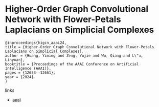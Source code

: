 # Higher-Order Graph Convolutional Network with Flower-Petals Laplacians on Simplicial Complexes

```
@inproceedings{higcn_aaai24,
title = {Higher-Order Graph Convolutional Network with Flower-Petals Laplacians on Simplicial Complexes},
author = {Huang, Yiming and Zeng, Yujie and Wu, Qiang and L\"u, Linyuan},
booktitle = {Proceedings of the AAAI Conference on Artificial Intelligence (AAAI)},
pages = {12653--12661},
year = {2024}
}
```

links
- [aaai](https://ojs.aaai.org/index.php/AAAI/article/view/29160)

